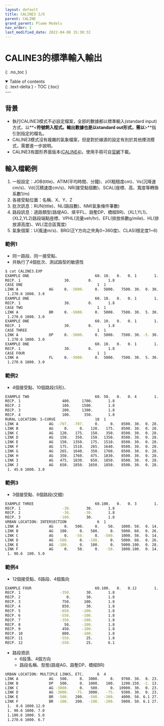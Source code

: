 ```yaml
---
layout: default
title: CALINE3 I/O
parent: CALINE
grand_parent: Plume Models
nav_order: 1
last_modified_date: 2022-04-08 15:30:32
---
```

# CALINE3的標準輸入輸出
{: .no_toc }

<details open markdown="block">
  <summary>
    Table of contents
  </summary>
  {: .text-delta }
- TOC
{:toc}
</details>
---

## 背景
- 執行CALINE3模式不必設定檔案，全部的數據都以標準輸入(standard input)方式，以**<**符號飼入程式。輸出數據也是以standard out形式，需以**>**指引到指定的檔名。
- CALINE3模式沒有複雜的氣象檔案，但是對於線源的設定有別於其他煙流模式，需要進一步說明。
- CALINE3有圖形界面版本([CALINE4]())。使用手冊可自[官網](https://gaftp.epa.gov/Air/aqmg/SCRAM/models/other/caline3/caline3-unabridged.pdf)下載。

## 輸入檔範例
1. 一般設定：JOB(title)、ATIM(平均時間、分鐘)、z0(粗糙度cm)、Vs(沉降速cm/s)、Vd(沉積速度cm/s)、NR(接受點個數)、SCAL(座標、高、寬度等轉換系數1/m)
1. 各接受點位置：名稱、X、Y、Z
1. 批次訊息：RUN(title)、NL(路段數)、NM(氣象條件筆數)
1. 路段訊息：道路類型(路堤AG、填平FL、路塹DP、橋樑BR)、(XL1,YL1)、(XL2,YL2)路段端點座標、VPHL(流量veh/hr)、EFL(排放係數g/mile)、HL(排放源高度)、WL(混合區寬度)
1. 氣象個案：U(風速m/s)、BRG(正Y方向之夾角0\~360度)、CLAS(穩定度1\~6)

### 範例1
- 同一路段、同一接受點、
- 共執行了4個批次、測試路型的敏感性

```bash
$ cat CALINE3.EXP
EXAMPLE ONE                              60. 10.   0.   0. 1        1.
RECP. 1                    30.        0.       1.8
CASE ONE                                  1  1
LINK A              AG     0. -5000.     0.  5000.   7500. 30.  0. 30.
 1.270.6 1000. 3.0
EXAMPLE ONE                              60. 10.   0.   0. 1        1.
RECP. 1                    30.        0.       1.8
CASE TWO                                  1  1
LINK A              BR     0. -5000.     0.  5000.   7500. 30.  5. 30.
 1.270.6 1000. 3.0
EXAMPLE ONE                              60. 10.   0.   0. 1        1.
RECP. 1                    30.        0.       1.8
CASE THREE                                1  1
LINK A              DP     0. -5000.     0.  5000.   7500. 30. -5. 30.
 1.270.6 1000. 3.0
EXAMPLE ONE                              60. 10.   0.   0. 1        1.
RECP. 1                    30.        0.       1.8
CASE FOUR                                 1  1
LINK A              FL     0. -5000.     0.  5000.   7500. 30.  5. 30.
 1.270.6 1000. 3.0
```
### 範例2
- 4個接受點、10個路段(S形)、

```bash
EXAMPLE TWO                              60. 50.   0.   0. 4        1.
RECP. 1                   400.     1700.       1.8
RECP. 2                   100.     1500.       1.8
RECP. 3                   200.     1300.       1.8
RECP. 4                   100.      350.       1.8
RURAL LOCATION: S-CURVE                  10  1
LINK A              AG  -707.  -707.     0.     0.   8500. 30.  0. 28.
LINK B              AG     0.     0.   120.   175.   8500. 30.  0. 28.
LINK C              AG   120.   175.   150.   350.   8500. 30.  0. 28.
LINK D              AG   150.   350.   150.  1350.   8500. 30.  0. 28.
LINK E              AG   150.  1350.   175.  1510.   8500. 30.  0. 28.
LINK F              AG   175.  1510.   265.  1640.   8500. 30.  0. 28.
LINK G              AG   265.  1640.   350.  1760.   8500. 30.  0. 28.
LINK H              AG   350.  1760.   475.  1830.   8500. 30.  0. 28.
LINK I              AG   475.  1830.   650.  1850.   8500. 30.  0. 28.
LINK J              AG   650.  1850.  1650.  1850.   8500. 30.  0. 28.
 1. 45.6 1000. 3.0
```
### 範例3
- 3個接受點、6個路段(交錯)

```bash
EXAMPLE THREE                            60.100.   0.   0. 3        1.
RECP. 1                   -30.       30.       1.8
RECP. 2                   -30.      -30.       1.8
RECP. 3                  -100.       30.       1.8
URBAN LOCATION: INTERSECTION              6  1
LINK A              AG     0.   500.     0.    50.   1000. 50.  0. 14.
LINK B              AG   100.     0.   500.     0.   5000. 60.  0. 26.
LINK C              AG     0.   -50.     0.  -500.   1000. 50.  0. 14.
LINK D              AG  -500.     0.  -100.     0.   5000. 60.  0. 26.
LINK E              AG  -100.     0.   100.     0.   5000.100.  0. 28.
LINK F              AG     0.    50.     0.   -50.   1000.100.  0. 14.
 1. 90.6  100. 5.0
```
### 範例4
- 12個接受點、6路段、4個風向

```bash
EXAMPLE FOUR                             60.100.   0.   0.12        1.
RECP. 1                  -350.       30.       1.8
RECP. 2                     0.       30.       1.8
RECP. 3                   750.      100.       1.8
RECP. 4                   850.       30.       1.8
RECP. 5                  -850.     -100.       1.8
RECP. 6                  -550.     -100.       1.8
RECP. 7                  -350.     -100.       1.8
RECP. 8                    50.     -100.       1.8
RECP. 9                   450.     -100.       1.8
RECP. 10                  800.     -100.       1.8
RECP. 11                 -550.       25.       1.8
RECP. 12                 -550.       25.       6.1
```
- 路段資訊
  - 6段落、4個方向
  - 路段名稱、型態(路堤AG、路塹DP、橋樑BR)

```bash
URBAN LOCATION: MULTIPLE LINKS, ETC.      6  4
LINK A              AG   500.     0.  3000.     0.   9700. 30.  0. 23.
LINK B              DP   500.     0.  1000.   100.   1200.150. -2. 13.
LINK C              AG -3000.     0.   500.     0.  10900. 30.  0. 23.
LINK D              AG -3000.   -75.  3000.   -75.   9300. 30.  0. 23.
LINK E              BR  -500.   200.  -500.  -300.   4000. 50. 6.1 27.
LINK F              BR  -100.   200.  -100.  -200.   5000. 50. 6.1 27.
 1.  0.6 1000.12.0
 1. 90.6 1000. 7.0
 1.180.6 1000. 5.0
 1.270.6 1000. 6.7
```


